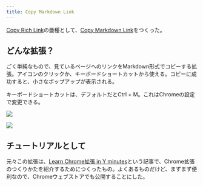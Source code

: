 ```yaml
---
title: Copy Markdown Link
---
```

[Copy Rich Link](https://chrome.google.com/webstore/detail/copy-rich-link/hikiamlgpdcabppakpmemaofmkgknpea)の亜種として、[Copy Markdown Link](https://chrome.google.com/webstore/detail/copy-markdown-link/gkceaaphhbeanfciglgpffnncfpipjpa)をつくった。

どんな拡張？
------

ごく単純なもので、見ているページへのリンクをMarkdown形式でコピーする拡張。アイコンのクリックか、キーボードショートカットから使える。コピーに成功すると、小さなポップアップが表示される。

キーボードショートカットは、デフォルトだとCtrl + M。これはChromeの設定で変更できる。

![](https://lh6.googleusercontent.com/874jlLvTEfUQQN8uL8v6moKqHCpLyLnz6fGegbyFzP2mJ9iFr1F1UASFpwxSVzXwgxcuURVoLJf1X5GxOKpSD-s4-3mIL5XkAhAlosbDRZApGp6-6yWfZuUbbJpEawqCs00A2P1cAQ4rnh7v-R5WHg)

![](https://lh6.googleusercontent.com/2uaudliOauhnbkteK42HwrcSnsKlMMaEi6nASnbQ3Mt_YsYi7eHhIl1wamxbBQgAV-Yxub0XszRWU2mRRtrrC8-3Y3eVF2pqZgpNoyVLo-c-1Ql8gzprV_H6NyyhkP6vcfqc2Ot9t-fD0c2pun-qEA)

チュートリアルとして
----------

元々この拡張は、[Learn Chrome拡張 in Y minutes](https://r7kamura.com/articles/2022-05-18-learn-chrome-extention-in-y-minutes)という記事で、Chrome拡張のつくりかたを紹介するためにつくったもの。よくあるものだけど、まずまず便利なので、Chromeウェブストアでも公開することにした。
